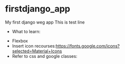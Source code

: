 # firstdjango_app
My first django weg app
This is test line
* What to learn:

- Flexbox
- Insert icon recourses:https://fonts.google.com/icons?selected=Material+Icons
- Refer to css and google classes:
<link rel="stylesheet" href="https://cdnjs.cloudflare.com/ajax/libs/materialize/1.0.0/css/materialize.min.css">
<link href="https://fonts.googleapis.com/icon?family=Material+Icons" rel="stylesheet">